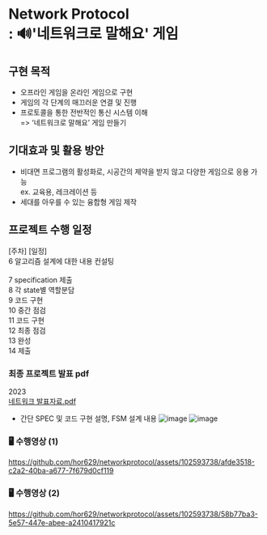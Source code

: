 # Network Protocol <br>: 🔊'네트워크로 말해요' 게임

## 구현 목적
- 오프라인 게임을 온라인 게임으로 구현
- 게임의 각 단계의 매끄러운 연결 및 진행
- 프로토콜을 통한 전반적인 통신 시스템 이해<br>
=> ‘네트워크로 말해요’ 게임 만들기

## 기대효과 및 활용 방안
-	비대면 프로그램의 활성화로, 시공간의 제약을 받지 않고 다양한 게임으로 응용 가능<br>ex. 교육용, 레크레이션 등
-	세대를 아우를 수 있는 융합형 게임 제작

## 프로젝트 수행 일정
[주차]    [일정]<br>
6	알고리즘 설계에 대한 내용 컨설팅	<br>	
7	specification 제출 		<br>
8	각 state별 역할분담		<br>
9	코드 구현		<br>
10	중간 점검		<br>
11	코드 구현		<br>
12	최종 점검		<br>
13	완성		<br>
14	제출		<br>


### 최종 프로젝트 발표 pdf
2023<br> [네트워크 발표자료.pdf](https://github.com/hor629/networkprotocol/files/13421636/default.pdf)

- 간단 SPEC 및 코드 구현 설명, FSM 설계 내용
![image](https://github.com/hor629/networkprotocol/assets/102593738/ebe4e800-c235-458b-9cfb-d84dd45b308c)
![image](https://github.com/hor629/networkprotocol/assets/102593738/1fe3efaa-1fb0-41f1-b744-96f0ab07982e)


### 🖥 수행영상 (1)
https://github.com/hor629/networkprotocol/assets/102593738/afde3518-c2a2-40ba-a677-7f679d0cf119

### 🖥 수행영상 (2)
https://github.com/hor629/networkprotocol/assets/102593738/58b77ba3-5e57-447e-abee-a2410417921c


